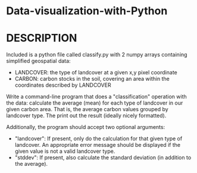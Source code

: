 # Data-visualization-with-Python

# DESCRIPTION

Included is a python file called classify.py with 2 numpy arrays containing simplified geospatial data:

- LANDCOVER: the type of landcover at a given x,y pixel coordinate
- CARBON: carbon stocks in the soil, covering an area within the coordinates described by LANDCOVER

Write a command-line program that does a "classification" operation with the data: calculate the average (mean) for each type of landcover in our given carbon area. That is, the average carbon values grouped by landcover type. The print out the result (ideally nicely formatted).

Additionally, the program should accept two optional arguments:

- "landcover": If present, only do the calculation for that given type of landcover. An appropriate error message should be displayed if the given value is not a valid landcover type.
- "stddev": If present, also calculate the standard deviation (in addition to the average).
